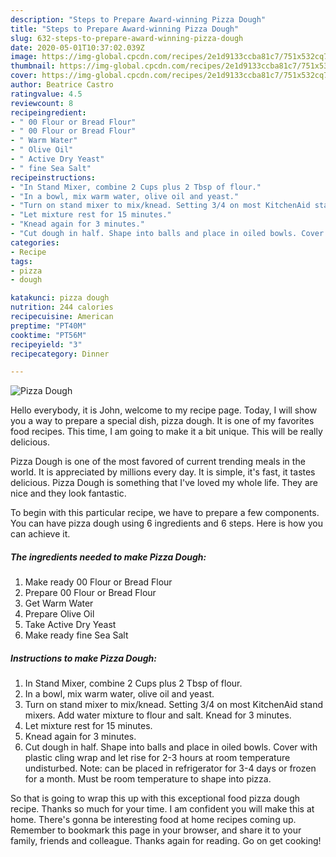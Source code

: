 ```yaml
---
description: "Steps to Prepare Award-winning Pizza Dough"
title: "Steps to Prepare Award-winning Pizza Dough"
slug: 632-steps-to-prepare-award-winning-pizza-dough
date: 2020-05-01T10:37:02.039Z
image: https://img-global.cpcdn.com/recipes/2e1d9133ccba81c7/751x532cq70/pizza-dough-recipe-main-photo.jpg
thumbnail: https://img-global.cpcdn.com/recipes/2e1d9133ccba81c7/751x532cq70/pizza-dough-recipe-main-photo.jpg
cover: https://img-global.cpcdn.com/recipes/2e1d9133ccba81c7/751x532cq70/pizza-dough-recipe-main-photo.jpg
author: Beatrice Castro
ratingvalue: 4.5
reviewcount: 8
recipeingredient:
- " 00 Flour or Bread Flour"
- " 00 Flour or Bread Flour"
- " Warm Water"
- " Olive Oil"
- " Active Dry Yeast"
- " fine Sea Salt"
recipeinstructions:
- "In Stand Mixer, combine 2 Cups plus 2 Tbsp of flour."
- "In a bowl, mix warm water, olive oil and yeast."
- "Turn on stand mixer to mix/knead. Setting 3/4 on most KitchenAid stand mixers. Add water mixture to flour and salt. Knead for 3 minutes."
- "Let mixture rest for 15 minutes."
- "Knead again for 3 minutes."
- "Cut dough in half. Shape into balls and place in oiled bowls. Cover with plastic cling wrap and let rise for 2-3 hours at room temperature undisturbed. Note: can be placed in refrigerator for 3-4 days or frozen for a month. Must be room temperature to shape into pizza."
categories:
- Recipe
tags:
- pizza
- dough

katakunci: pizza dough 
nutrition: 244 calories
recipecuisine: American
preptime: "PT40M"
cooktime: "PT56M"
recipeyield: "3"
recipecategory: Dinner

---
```



![Pizza Dough](https://img-global.cpcdn.com/recipes/2e1d9133ccba81c7/751x532cq70/pizza-dough-recipe-main-photo.jpg)

Hello everybody, it is John, welcome to my recipe page. Today, I will show you a way to prepare a special dish, pizza dough. It is one of my favorites food recipes. This time, I am going to make it a bit unique. This will be really delicious.

Pizza Dough is one of the most favored of current trending meals in the world. It is appreciated by millions every day. It is simple, it's fast, it tastes delicious. Pizza Dough is something that I've loved my whole life. They are nice and they look fantastic.




To begin with this particular recipe, we have to prepare a few components. You can have pizza dough using 6 ingredients and 6 steps. Here is how you can achieve it.

<!--inarticleads1-->

##### The ingredients needed to make Pizza Dough:

1. Make ready  00 Flour or Bread Flour
1. Prepare  00 Flour or Bread Flour
1. Get  Warm Water
1. Prepare  Olive Oil
1. Take  Active Dry Yeast
1. Make ready  fine Sea Salt




<!--inarticleads2-->

##### Instructions to make Pizza Dough:

1. In Stand Mixer, combine 2 Cups plus 2 Tbsp of flour.
1. In a bowl, mix warm water, olive oil and yeast.
1. Turn on stand mixer to mix/knead. Setting 3/4 on most KitchenAid stand mixers. Add water mixture to flour and salt. Knead for 3 minutes.
1. Let mixture rest for 15 minutes.
1. Knead again for 3 minutes.
1. Cut dough in half. Shape into balls and place in oiled bowls. Cover with plastic cling wrap and let rise for 2-3 hours at room temperature undisturbed. Note: can be placed in refrigerator for 3-4 days or frozen for a month. Must be room temperature to shape into pizza.




So that is going to wrap this up with this exceptional food pizza dough recipe. Thanks so much for your time. I am confident you will make this at home. There's gonna be interesting food at home recipes coming up. Remember to bookmark this page in your browser, and share it to your family, friends and colleague. Thanks again for reading. Go on get cooking!
